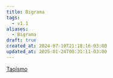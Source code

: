 ```yaml
---
title: Bigrama
tags:
  - v1.1
aliases:
  - Bigrama
draft: true
created_at: 2024-07-10T21:18:16-03:00
updated_at: 2025-01-24T00:31:11-03:00
---
```


[Taoismo](content/atomos/2024/07/10/Taoismo.md)

